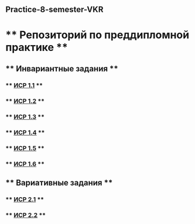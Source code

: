 ## Practice-8-semester-VKR
# ** Репозиторий по преддипломной практике **

## ** Инвариантные задания **

### ** [ИСР 1.1](https://github.com/EgorChalapko/Practice-8-semester-VKR/blob/main/%D0%9F%D1%80%D0%B5%D0%B4%D0%B4%D0%B8%D0%BF%D0%BB%D0%BE%D0%BC%D0%BD%D0%B0%D1%8F%20%D0%BF%D1%80%D0%B0%D0%BA%D1%82%D0%B8%D0%BA%D0%B0.%20%D0%98%D0%A1%D0%A0%201.1.pdf) **

### ** [ИСР 1.2](https://github.com/EgorChalapko/Practice-8-semester-VKR/blob/main/%D0%9F%D1%80%D0%B5%D0%B4%D0%B4%D0%B8%D0%BF%D0%BB%D0%BE%D0%BC%D0%BD%D0%B0%D1%8F%20%D0%BF%D1%80%D0%B0%D0%BA%D1%82%D0%B8%D0%BA%D0%B0%20%D0%98%D0%A1%D0%A0%201.2.pptx) **

### ** [ИСР 1.3](https://github.com/EgorChalapko/Practice-8-semester-VKR/blob/main/%D0%9F%D1%80%D0%B5%D0%B4%D0%B4%D0%B8%D0%BF%D0%BB%D0%BE%D0%BC%D0%BD%D0%B0%D1%8F%20%D0%BF%D1%80%D0%B0%D0%BA%D1%82%D0%B8%D0%BA%D0%B0.%20%D0%98%D0%A1%D0%A0%201.3.pdf) **

### ** [ИСР 1.4](https://github.com/EgorChalapko/Practice-8-semester-VKR/blob/main/%D0%9F%D1%80%D0%B5%D0%B4%D0%B4%D0%B8%D0%BF%D0%BB%D0%BE%D0%BC%D0%BD%D0%B0%D1%8F%20%D0%BF%D1%80%D0%B0%D0%BA%D1%82%D0%B8%D0%BA%D0%B0.%20%D0%98%D0%A1%D0%A0%201.4.pdf) **

### ** [ИСР 1.5](https://github.com/EgorChalapko/Practice-8-semester-VKR/blob/main/%D0%9F%D1%80%D0%B5%D0%B4%D0%B4%D0%B8%D0%BF%D0%BB%D0%BE%D0%BC%D0%BD%D0%B0%D1%8F%20%D0%BF%D1%80%D0%B0%D0%BA%D1%82%D0%B8%D0%BA%D0%B0.%20%D0%98%D0%A1%D0%A0%201.5.pdf) **

### ** [ИСР 1.6](https://github.com/EgorChalapko/Practice-8-semester-VKR/blob/main/%D0%9F%D1%80%D0%B5%D0%B4%D0%B4%D0%B8%D0%BF%D0%BB%D0%BE%D0%BC%D0%BD%D0%B0%D1%8F%20%D0%BF%D1%80%D0%B0%D0%BA%D1%82%D0%B8%D0%BA%D0%B0%20%D0%98%D0%A1%D0%A0%201.6.pdf) **

## ** Вариативные задания **

### ** [ИСР 2.1](https://github.com/EgorChalapko/Practice-8-semester-VKR/blob/main/%D0%9F%D1%80%D0%B5%D0%B4%D0%B4%D0%B8%D0%BF%D0%BB%D0%BE%D0%BC%D0%BD%D0%B0%D1%8F%20%D0%BF%D1%80%D0%B0%D0%BA%D1%82%D0%B8%D0%BA%D0%B0.%20%D0%92%D0%A1%D0%A0%202.1.pdf) **

### ** [ИСР 2.2](https://github.com/EgorChalapko/Practice-8-semester-VKR/blob/main/%D0%9F%D1%80%D0%B5%D0%B4%D0%B4%D0%B8%D0%BF%D0%BB%D0%BE%D0%BC%D0%BD%D0%B0%D1%8F%20%D0%BF%D1%80%D0%B0%D0%BA%D1%82%D0%B8%D0%BA%D0%B0.%20%D0%92%D0%A1%D0%A0%202.1.pdf) **
